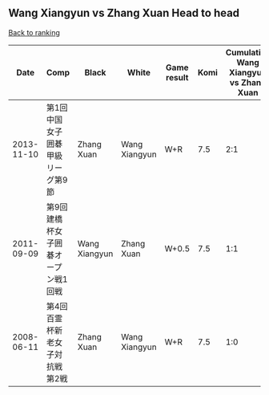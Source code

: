 ## Wang Xiangyun vs Zhang Xuan Head to head

[Back to ranking](../../index.md)




| **Date** | **Comp** | **Black** | **White** | **Game result** | **Komi** | **Cumulative Wang Xiangyun vs Zhang Xuan** | **Wang Xiangyun streak** | **Zhang Xuan streak** | 
| --- | --- | --- | --- | --- | --- | --- | --- | --- |
| 2013-11-10 | 第1回中国女子囲碁甲級リーグ第9節 | Zhang Xuan | Wang Xiangyun | W+R | 7.5 | 2:1 | 1 | 0 | 
| 2011-09-09 | 第9回建橋杯女子囲碁オープン戦1回戦 | Wang Xiangyun | Zhang Xuan | W+0.5 | 7.5 | 1:1 | 0 | 1 | 
| 2008-06-11 | 第4回百霊杯新老女子対抗戦第2戦 | Zhang Xuan | Wang Xiangyun | W+R | 7.5 | 1:0 | 1 | 0 |




